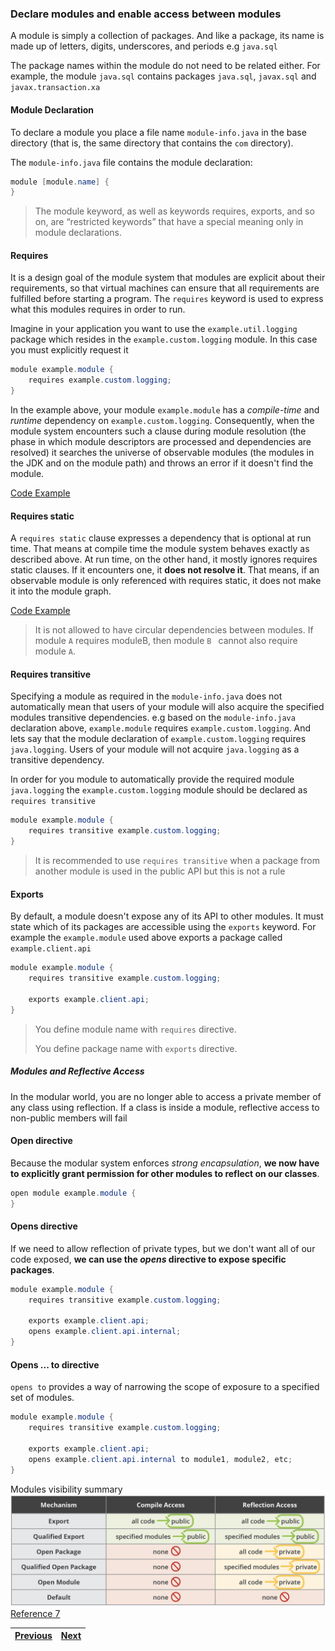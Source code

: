### Declare modules and enable access between modules

A module is simply a collection of packages. And like a package, its name is made up of letters, digits, underscores, and periods e.g `java.sql`

The package names within the module do not need to be related either. 
For example, the module `java.sql` contains packages `java.sql`, `javax.sql` and `javax.transaction.xa`

#### Module Declaration
To declare a module you place a file name `module-info.java` in the base directory (that is, the same directory that contains the `com` directory).

The `module-info.java` file contains the module declaration:  

```java
module [module.name] {
}
```
> The module keyword, as well as keywords requires, exports, and so on, are “restricted keywords” that have a special meaning only in module declarations.

#### Requires
It is a design goal of the module system that modules are explicit about their requirements, so that virtual machines can ensure that all requirements are fulfilled before starting a program. 
The `requires` keyword is used to express what this modules requires in order to run.

Imagine in your application you want to use the `example.util.logging` package which resides in the `example.custom.logging` module. 
In this case you must explicitly request it

```java
module example.module {
    requires example.custom.logging;
}
```

In the example above, your module `example.module` has a *compile-time* and *runtime* dependency on `example.custom.logging`. 
Consequently, when the module system encounters such a clause during module resolution (the phase in which module
 descriptors are processed and dependencies are resolved) it searches the universe of observable modules 
 (the modules in the JDK and on the module path) and throws an error if it doesn't find the module.
 
[Code Example](/examples/requires_example) 
 
#### Requires static
A `requires static` clause expresses a dependency that is optional at run time. 
That means at compile time the module system behaves exactly as described above. 
At run time, on the other hand, it mostly ignores requires static clauses. 
If it encounters one, it __does not resolve it__. 
That means, if an observable module is only referenced with requires static, it does not make it into the module graph.

[Code Example](/examples/requires_static_example) 

> It is not allowed to have circular dependencies between modules. If module `A` requires moduleB, then module `B
>` cannot also require module `A`.

#### Requires transitive

Specifying a module as required in the `module-info.java` does not automatically mean that users of your module will 
also acquire the specified modules transitive dependencies. e.g based on the `module-info.java` declaration above, 
`example.module` requires `example.custom.logging`. And lets say that the module declaration of `example.custom.logging` 
requires `java.logging`. Users of your module will not acquire `java.logging` as a transitive dependency.  

In order for you module to automatically provide the required module `java.logging` the `example.custom.logging` module 
should be declared as `requires transitive`

```java
module example.module {
    requires transitive example.custom.logging;
}
```

> It is recommended to use `requires transitive` when a package from another module is used in the public API but this is not a rule

#### Exports

By default, a module doesn't expose any of its API to other modules. 
It must state which of its packages are accessible using the `exports` keyword. 
For example the `example.module` used above exports a package called `example.client.api`

```java
module example.module {
    requires transitive example.custom.logging;
    
    exports example.client.api;
}
```

> You define module name with `requires` directive.
>
> You define package name with `exports` directive.

##### Modules and Reflective Access

In the modular world, you are no longer able to access a private member of any class using reflection. 
If a class is inside a module, reflective access to non-public members will fail

#### Open directive

Because the modular system enforces *strong encapsulation*, 
__we now have to explicitly grant permission for other modules to reflect on our classes__.

```java
open module example.module {
}
```

#### Opens directive

If we need to allow reflection of private types, but we don't want all of our code exposed, 
__we can use the *opens* directive to expose specific packages__.

```java
module example.module {
    requires transitive example.custom.logging;
    
    exports example.client.api;
    opens example.client.api.internal;
}
```

#### Opens ... to directive
`opens to` provides a way of narrowing the scope of exposure to a specified set of modules. 

```java
module example.module {
    requires transitive example.custom.logging;
    
    exports example.client.api;
    opens example.client.api.internal to module1, module2, etc;
}
```

Modules visibility summary
![Modules visibility summary](../images/java-9-modules-visibility.png) 
[Reference 7](../bibliography.md)

| [Previous](describe_the_modular_jdk​.md) | [Next](describe_how_a_modular_project_is_compiled_and_run.md) |
| :--------- | ----------: |